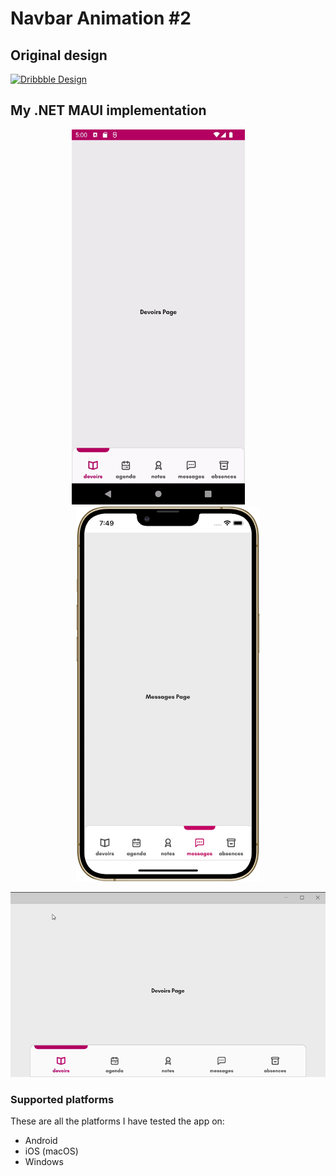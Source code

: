 # Navbar Animation #2

## Original design

[![Dribbble Design](./images/navbaranimation_original.gif)](https://dribbble.com/shots/14122275-Navbar-Animation-2)

## My .NET MAUI implementation

<p align="center">
    <img src="./images/android_navbaranimation_2.gif" data-canonical-src="./images/android_navbaranimation_2.gif" height="600" />
    &nbsp;&nbsp;&nbsp;&nbsp;&nbsp;&nbsp;&nbsp;
    <img src="./images/iphone_navbaranimation_2.png" data-canonical-src="./images/iphone_navbaranimation_2.gif" height="600" />
</p>

<p align="center">
    <img src="./images/windows_navbaranimation_2.gif" data-canonical-src="./images/windows_navbaranimation_2.gif" width="600" />
</p>

### Supported platforms

These are all the platforms I have tested the app on:

- Android
- iOS (macOS)
- Windows
